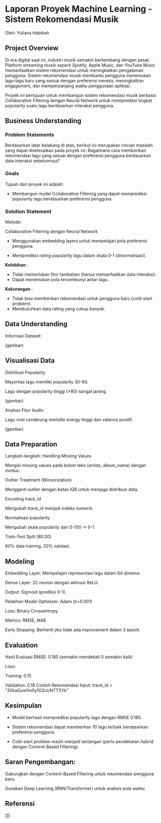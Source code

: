 # Laporan Proyek Machine Learning - Sistem Rekomendasi Musik
Oleh: Yuliana Habibah
## Project Overview

Di era digital saat ini, industri musik semakin berkembang dengan pesat. Platform streaming musik seperti Spotify, Apple Music, dan YouTube Music memanfaatkan sistem rekomendasi untuk meningkatkan pengalaman pengguna. Sistem rekomendasi musik membantu pengguna menemukan lagu-lagu baru yang sesuai dengan preferensi mereka, meningkatkan engagement, dan memperpanjang waktu penggunaan aplikasi.

Proyek ini bertujuan untuk membangun sistem rekomendasi musik berbasis Collaborative Filtering dengan Neural Network untuk memprediksi tingkat popularity suatu lagu berdasarkan interaksi pengguna.



## Business Understanding

### Problem Statements
Berdasarkan latar belakang di atas, berikut ini merupakan rincian masalah yang dapat diselesaikan pada proyek ini:
Bagaimana cara memberikan rekomendasi lagu yang sesuai dengan preferensi pengguna berdasarkan data interaksi sebelumnya?


### Goals
Tujuan dari proyek ini adalah:
- Membangun model Collaborative Filtering yang dapat memprediksi popularity lagu berdasarkan preferensi pengguna.

### Solution Statement
Metode:

Collaborative Filtering dengan Neural Network

- Menggunakan embedding layers untuk mempelajari pola preferensi pengguna.

- Memprediksi rating popularity lagu dalam skala 0-1 (dinormalisasi).

**Kelebihan** :  
- Tidak memerlukan fitur tambahan (hanya memanfaatkan data interaksi).
- Dapat menemukan pola tersembunyi antar-lagu.

**Kekurangan** : 
- Tidak bisa memberikan rekomendasi untuk pengguna baru (cold-start problem).
- Membutuhkan data rating yang cukup banyak.


## Data Understanding

Informasi Dataset:

(gambar)


## Visualisasi Data
Distribusi Popularity

Mayoritas lagu memiliki popularity 30-60.

Lagu dengan popularity tinggi (>80) sangat jarang.

(gambar)

Analisis Fitur Audio

Lagu viral cenderung memiliki energy tinggi dan valence positif.

(gambar)

## Data Preparation
Langkah-langkah:
Handling Missing Values

Mengisi missing values pada kolom teks (artists, album_name) dengan modus.

Outlier Treatment (Winsorization)

Mengganti outlier dengan batas IQR untuk menjaga distribusi data.

Encoding track_id

Mengubah track_id menjadi indeks numerik.

Normalisasi popularity

Mengubah skala popularity dari 0-100 → 0-1.

Train-Test Split (80:20)

80% data training, 20% validasi.

## Modeling
Embedding Layer: Mempelajari representasi lagu dalam 64 dimensi.

Dense Layer: 32 neuron dengan aktivasi ReLU.

Output: Sigmoid (prediksi 0-1).

Pelatihan Model
Optimizer: Adam (lr=0.001)

Loss: Binary Crossentropy

Metrics: RMSE, MAE

Early Stopping: Berhenti jika tidak ada improvement dalam 3 epoch.

## Evaluation
Hasil Evaluasi
RMSE: 0.185 (semakin mendekati 0 semakin baik)

Loss:

Training: 0.15

Validation: 0.18
Contoh Rekomendasi
Input: track_id = "30kaQow1m0y1G2UcNTTSYk"
## Kesimpulan
- Model berhasil memprediksi popularity lagu dengan RMSE 0.185.

- Sistem rekomendasi dapat memberikan 10 lagu terbaik berdasarkan preferensi pengguna.

- Cold-start problem masih menjadi tantangan (perlu pendekatan hybrid dengan Content-Based Filtering).

## Saran Pengembangan:

Gabungkan dengan Content-Based Filtering untuk rekomendasi pengguna baru.

Gunakan Deep Learning (RNN/Transformer) untuk analisis pola waktu.
## Referensi

[[1](https://developers.google.com/machine-learning/recommendation/collaborative/basics)]  

